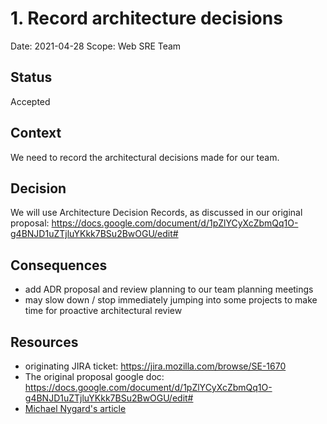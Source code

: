 # 1. Record architecture decisions

Date: 2021-04-28
Scope: Web SRE Team

## Status

Accepted

## Context

We need to record the architectural decisions made for our team.

## Decision

We will use Architecture Decision Records, as discussed in our original proposal: https://docs.google.com/document/d/1pZlYCyXcZbmQq1O-g4BNJD1uZTjluYKkk7BSu2BwOGU/edit#

## Consequences

* add ADR proposal and review planning to our team planning meetings
* may slow down / stop immediately jumping into some projects to make time for proactive architectural review

## Resources

* originating JIRA ticket: https://jira.mozilla.com/browse/SE-1670
* The original proposal google doc: https://docs.google.com/document/d/1pZlYCyXcZbmQq1O-g4BNJD1uZTjluYKkk7BSu2BwOGU/edit#
* [Michael Nygard's article](http://thinkrelevance.com/blog/2011/11/15/documenting-architecture-decisions)
